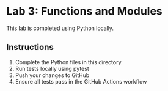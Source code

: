 # Lab 3: Functions and Modules

This lab is completed using Python locally.

## Instructions

1. Complete the Python files in this directory
2. Run tests locally using pytest
3. Push your changes to GitHub
4. Ensure all tests pass in the GitHub Actions workflow 